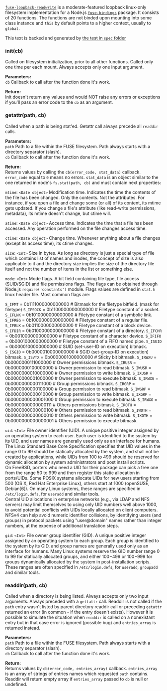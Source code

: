 [`fuse-loopback-readwrite`](/fuse-loopback-readwrite.coffee) is a moderate-featured loopback linux-only filesystem implementation for a Node.js [`fuse-bindings`](https://github.com/mafintosh/fuse-bindings) package. It consists of 20 functions. The functions are not binded upon mounting into some class instance and `this` by default points to a higher context, usually to `global`.

This text is backed and generated by [the test in `spec` folder](/spec/fuse-loopback-readwrite.spec.coffee)

### init(cb)
Called on filesystem initialization, prior to all other functions. Called only one time per each mount. Always accepts only one input argument.

**Parameters:**  
`cb` Callback to call after the function done it's work.

**Return:**  
Init doesn't return any values and would NOT raise any errors or exceptions if you'll pass an error code to the `cb` as an argument.

### getattr(path, cb)
Called when a path is being stat'ed. Getattr call always precede all `readdir` calls.

**Parameters:**  
`path` Path to a file within the FUSE filesystem. Path always starts with a directory separator (slash).  
`cb` Callback to call after the function done it's work.

**Return:**  
Returns values by calling the `cb(error_code, stat_data)` callback. `error_code` equal to `0` means no errors. `stat_data` is an object similar to the one returned in node's `fs.stat(path, cb)` and must contain next properties:

`mtime`: `<Date object>` Modification time. Indicates the time the contents of the file has been changed. Only the contents. Not the attributes. For instance, if you open a file and change some (or all) of its content, its mtime gets updated. If you change a file's attribute (like read-write permissions, metadata), its mtime doesn't change, but ctime will.

`atime`: `<Date object>` Access time. Indicates the time that a file has been accessed. Any operation performed on the file changes access time.

`ctime`: `<Date object>` Change time. Whenever anything about a file changes (except its access time), its ctime changes.

`size`: `<Int>` Size in bytes. As long as directory is just a special type of file which contains list of names and inodes, the concept of size is also applicable to it and the directory size implies the size of the directory file itself and not the number of items in the list or something else.

`mode`: `<Int>` Mode flags. A bit field containing file type, file access (SUID/SGID) and file permissions flags. The flags can be obtained through Node.js `require('constants')` module. Flags values are defined in `stat.h` linux header file. Most common flags are:

`S_IFMT`   = 0b1111000000000000 # Bitmask for the filetype bitfield. (mask for filetype)
`S_IFSOCK` = 0b1100000000000000 # Filetype constant of a socket.
`S_IFLNK`  = 0b1010000000000000 # Filetype constant of a symbolic link.
`S_IFREG`  = 0b1000000000000000 # Filetype constant of a regular file.
`S_IFBLK`  = 0b0110000000000000 # Filetype constant of a block device.
`S_IFDIR`  = 0b0100000000000000 # Filetype constant of a directory.
`S_IFCHR`  = 0b0010000000000000 # Filetype constant of a character device.
`S_IFIFO`  = 0b0001000000000000 # Filetype constant of a FIFO named pipe.
`S_ISUID`  = 0b0000100000000000 # SUID (set-user-ID on execution) bitmask.
`S_ISGID`  = 0b0000010000000000 # SGID (set-group-ID on execution) bitmask.
`S_ISVTX`  = 0b0000001000000000 # Sticky bit bitmask.
`S_IRWXU`  = 0b0000000111000000 # Owner permissions bitmask.
`S_IRUSR`  = 0b0000000100000000 # Owner permission to read bitmask.
`S_IWUSR`  = 0b0000000010000000 # Owner permission to write bitmask.
`S_IXUSR`  = 0b0000000001000000 # Owner permission to execute bitmask.
`S_IRWXG`  = 0b0000000000111000 # Group permissions bitmask.
`S_IRGRP`  = 0b0000000000100000 # Group permission to read bitmask.
`S_IWGRP`  = 0b0000000000010000 # Group permission to write bitmask.
`S_IXGRP`  = 0b0000000000001000 # Group permission to execute bitmask.
`S_IRWXO`  = 0b0000000000000111 # Others permissions bitmask.
`S_IROTH`  = 0b0000000000000100 # Others permission to read bitmask.
`S_IWOTH`  = 0b0000000000000010 # Others permission to write bitmask.
`S_IXOTH`  = 0b0000000000000001 # Others permission to execute bitmask.

`uid`: `<Int>` File owner identifier (UID). A unique positive integer assigned by an operating system to each user. Each user is identified to the system by its UID, and user names are generally used only as an interface for humans.  
The Linux Standard Base Core Specification specifies that UID values in the range 0 to 99 should be statically allocated by the system, and shall not be created by applications, while UIDs from 100 to 499 should be reserved for dynamic allocation by system administrators and post install scripts.  
On FreeBSD, porters who need a UID for their package can pick a free one from the range 50 to 999 and then register this static allocation in ports/UIDs. Some POSIX systems allocate UIDs for new users starting from 500 (OS X, Red Hat Enterprise Linux), others start at 1000 (openSUSE, Debian[6]). On many Linux systems, these ranges are specified in `/etc/login.defs`, for `useradd` and similar tools.  
Central UID allocations in enterprise networks (e.g., via LDAP and NFS servers) may limit themselves to using only UID numbers well above 1000, to avoid potential conflicts with UIDs locally allocated on client computers. NFSv4 can help avoid numeric identifier collisions, by identifying users (and groups) in protocol packets using "user@domain" names rather than integer numbers, at the expense of additional translation steps.

`gid`: `<Int>` File owner group identifier (GID). A unique positive integer assigned by an operating system to each group. Each group is identified to the system by its GID, and group names are generally used only as an interface for humans. Many Linux systems reserve the GID number range 0 to 99 for statically allocated groups, and either 100−499 or 100−999 for groups dynamically allocated by the system in post-installation scripts. These ranges are often specified in `/etc/login.defs`, for `useradd`, `groupadd` and similar tools.

### readdir(path, cb)
Called when a directory is being listed. Always accepts only two input arguments. Always preceded with a `gettattr` call. Readdir is not called if the `path` entry wasn't listed by parent directory readdir call or preceding `getattr` returned an error (in common - if the entry doesn't exists). However it is possible to simulate the situation when `readdir` is called on a nonexistant entry but in that case error is ignored (possible bug) and `entries_array` is returned instead.

**Parameters:**  
`path` Path to a file within the FUSE filesystem. Path always starts with a directory separator (slash).  
`cb` Callback to call after the function done it's work.

**Return:**  
Returns values by `cb(error_code, entries_array)` callback. `entries_array` is an array of strings of entries names which requested `path` contains. Readdir will return empty array if `entries_array` passed to `cb` is null or undefined.